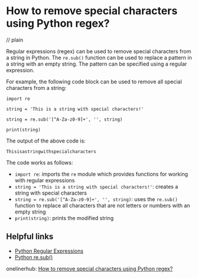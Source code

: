 # How to remove special characters using Python regex?
// plain

Regular expressions (regex) can be used to remove special characters from a string in Python. The `re.sub()` function can be used to replace a pattern in a string with an empty string. The pattern can be specified using a regular expression.

For example, the following code block can be used to remove all special characters from a string:
```
import re

string = 'This is a string with special characters!'

string = re.sub('[^A-Za-z0-9]+', '', string)

print(string)
```
The output of the above code is:
```
Thisisastringwithspecialcharacters
```

The code works as follows:
- `import re`: imports the `re` module which provides functions for working with regular expressions
- `string = 'This is a string with special characters!'`: creates a string with special characters
- `string = re.sub('[^A-Za-z0-9]+', '', string)`: uses the `re.sub()` function to replace all characters that are not letters or numbers with an empty string
- `print(string)`: prints the modified string

## Helpful links
- [Python Regular Expressions](https://docs.python.org/3/library/re.html)
- [Python re.sub()](https://docs.python.org/3/library/re.html#re.sub)

onelinerhub: [How to remove special characters using Python regex?](https://onelinerhub.com/python-regex/how-to-remove-special-characters-using-python-regex)